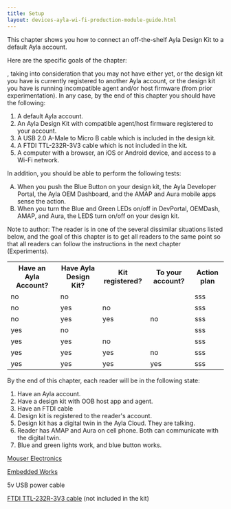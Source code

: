 ```yaml
---
title: Setup
layout: devices-ayla-wi-fi-production-module-guide.html
---
```


This chapter shows you how to connect an off-the-shelf Ayla Design Kit to a default Ayla account. 

Here are the specific goals of the chapter:



, taking into consideration that you may not have either yet, or the design kit you have is currently registered to another Ayla account, or the design kit you have is running incompatible agent and/or host firmware (from prior experimentation). In any case, by the end of this chapter you should have the following:

1. A default Ayla account.
1. An Ayla Design Kit with compatible agent/host firmware registered to your account.
1. A USB 2.0 A-Male to Micro B cable which is included in the design kit.
1. A FTDI TTL-232R-3V3 cable which is not included in the kit.
1. A computer with a browser, an iOS or Android device, and access to a Wi-Fi network.

In addition, you should be able to perform the following tests:

<ol style="list-style-type: upper-alpha;">
<li>When you push the Blue Button on your design kit, the Ayla Developer Portal, the Ayla OEM Dashboard, and the AMAP and Aura mobile apps sense the action. </li>
<li>When you turn the Blue and Green LEDs on/off in DevPortal, OEMDash, AMAP, and Aura, the LEDS turn on/off on your design kit. </li>
</ol>







Note to author: The reader is in one of the several dissimilar situations listed below, and the goal of this chapter is to get all readers to the same point so that all readers can follow the instructions in the next chapter (Experiments).

<table>
<tr>
<th class="center">Have an Ayla Account?</th>
<th class="center">Have Ayla Design Kit?</th>
<th class="center">Kit registered?</th>
<th class="center">To your account?</th>
<th class="center">Action plan</th>
</tr>
<tr>
<td>no</td>
<td>no</td>
<td>&nbsp;</td>
<td>&nbsp;</td>
<td>sss</td>
</tr>
<tr>
<td>no</td>
<td>yes</td>
<td>no</td>
<td>&nbsp;</td>
<td>sss</td>
</tr>
<tr>
<td>no</td>
<td>yes</td>
<td>yes</td>
<td>no</td>
<td>sss</td>
</tr>
<tr>
<td>yes</td>
<td>no</td>
<td>&nbsp;</td>
<td>&nbsp;</td>
<td>sss</td>
</tr>
<tr>
<td>yes</td>
<td>yes</td>
<td>no</td>
<td>&nbsp;</td>
<td>sss</td>
</tr>
<tr>
<td>yes</td>
<td>yes</td>
<td>yes</td>
<td>no</td>
<td>sss</td>
</tr>
<tr>
<td>yes</td>
<td>yes</td>
<td>yes</td>
<td>yes</td>
<td>sss</td>
</tr>
</table>

By the end of this chapter, each reader will be in the following state:

1. Have an Ayla account.
1. Have a design kit with OOB host app and agent. 
1. Have an FTDI cable
1. Design kit is registered to the reader's account.
1. Design kit has a digital twin in the Ayla Cloud. They are talking. 
1. Reader has AMAP and Aura on cell phone. Both can communicate with the digital twin. 
1. Blue and green lights work, and blue button works.  


[Mouser Electronics](https://www.mouser.com/ProductDetail/LBWB1ZZYDZ-BTEMP-AYLAKIT?R=0virtualkey0virtualkeyLBWB1ZZYDZ-BTEMP-AYLAKIT)

[Embedded Works](http://www.embeddedworks.net/ayla.html)

5v USB power cable

[FTDI TTL-232R-3V3 cable](https://www.mouser.com/ProductDetail/FTDI/TTL-232R-3V3/?qs=Xb8IjHhkxj627GFcejHp0Q%3d%3d&gclid=EAIaIQobChMIzd6618P22wIVCJRpCh1owgzsEAAYASAAEgIItvD_BwE) (not included in the kit)
